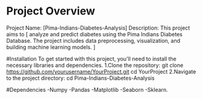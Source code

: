 # Project Overview
Project Name: [Pima-Indians-Diabetes-Analysis]  Description: This project aims to [ analyze and predict diabetes using the Pima Indians Diabetes Database. The project includes data preprocessing, visualization, and building machine learning models. ]
                                                                                                                                   
#Installation
To get started with this project, you'll need to install the necessary libraries and dependencies.
1.Clone the repository:
git clone https://github.com/yourusername/YourProject.git
cd YourProject
2.Navigate to the project directory:
cd Pima-Indians-Diabetes-Analysis

#Dependencies
-Numpy -Pandas -Matplotlib -Seaborn -Sklearn.
